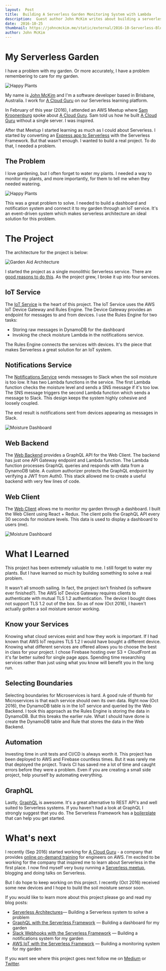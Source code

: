 ```yaml
---
layout:  Post
title:  Building A Serverless Garden Monitoring System with Lambda
description:  Guest author John McKim writes about building a serverless garden monitoring system with the Serverless Framework and AWS Lambda.
date:  2016-10-25
thumbnail: https://johncmckim.me/static/external/2016-10-Serverless-Blog/happy-plants-thumb.jpg
author: John McKim
---
```


**My Serverless Garden**
====================
I have a problem with my garden. Or more accurately, I have a problem remembering to care for my garden.

![Happy Plants](https://johncmckim.me/static/external/2016-10-Serverless-Blog/happy-plants-md.jpg)

My name is [John McKim](https://twitter.com/johncmckim) and I'm a software developer based in Brisbane, Australia. I work for [A Cloud Guru](https://acloud.guru) on our Serverless learning platform.

In February of this year (2016), I attended an AWS Meetup where [Sam Kroonenburg](https://twitter.com/samkroon) spoke about [A Cloud Guru](https://acloud.guru). Sam told us how he built [A Cloud Guru](https://acloud.guru) without a single server. I was inspired.

After that Meetup I started learning as much as I could about Serverless. I started by converting an [Express app to Serverless](https://blog.johncmckim.me/express-to-aws-lambda-part-1-a057096abe34) with the Serverless Framework. But that wasn't enough. I wanted to build a real project. To do that, I needed a problem.

**The Problem**
--------
I love gardening, but I often forget to water my plants. I needed a way to monitor my plants, and more importantly, for them to tell me when they needed watering.

![Happy Plants](https://johncmckim.me/static/external/2016-10-Serverless-Blog/wilting-plants.jpg)

This was a great problem to solve. I needed to build a dashboard and notification system and connect it to my garden through an IoT service. It's an event-driven system which makes serverless architecture an ideal solution for this problem.

**The Project**
====================
The architecture for the project is below:

![Garden Aid Architecture](https://johncmckim.me/static/external/2016-10-Serverless-Blog/architecture.png)

I started the project as a single monolithic Serverless service. There are [good reasons to do this](http://martinfowler.com/bliki/MonolithFirst.html). As the project grew, I broke it up into four services.

**IoT Service**
--------
The [IoT Service](https://github.com/garden-aid/iot-hub) is the heart of this project. The IoT Service uses the AWS IoT Device Gateway and Rules Engine. The Device Gateway provides an endpoint for messages to and from devices. I use the Rules Engine for two tasks:

- Storing raw messages in DynamoDB for the dashboard
- Invoking the check moisture Lambda in the notifications service.

The Rules Engine connects the services with devices. It's the piece that makes Serverless a great solution for an IoT system.

**Notifications Service**
--------
The [Notifications Service](https://github.com/garden-aid/chat-bff) sends messages to Slack when the soil moisture is too low. It has two Lambda functions in the service. The first Lambda function checks the moisture level and sends a SNS message if it's too low. The SNS message triggers the second Lambda function which sends a message to Slack. This design keeps the system highly cohesive and loosely coupled.

The end result is notifications sent from devices appearing as messages in Slack.

![Moisture Dashboard](https://johncmckim.me/static/external/2016-10-Serverless-Blog/slack-notifications.png)

**Web Backend**
--------
The [Web Backend](https://github.com/garden-aid/web-bff) provides a GraphQL API for the Web Client. The backend has just one API Gateway endpoint and Lambda function. The Lambda function processes GraphQL queries and responds with data from a DynamoDB table. A custom authorizer protects the GraphQL endpoint by verifying a JWT from Auth0. This stack allowed me to create a useful backend with very few lines of code.

**Web Client**
--------
The [Web Client](https://github.com/garden-aid/web-client) allows me to monitor my garden through a dashboard. I built the Web Client using React + Redux. The client polls the GraphQL API every 30 seconds for moisture levels. This data is used to display a dashboard to users (me).

![Moisture Dashboard](https://johncmckim.me/static/external/2016-10-Serverless-Blog/moisture-dashboard.jpg)

**What I Learned**
====================

This project has been extremely valuable to me. I still forget to water my plants. But I have learned so much by building something to solve a real problem.

It wasn't all smooth sailing. In fact, the project isn't finished (is software ever finished?). The AWS IoT Device Gateway requires clients to authenticate with mutual TLS 1.2 authentication. The device I bought does not support TLS 1.2 out of the box. So as of now (Oct 2016), I haven't actually gotten a soil moisture sensor working.

**Know your Services**
--------
Knowing what cloud services exist and how they work is important. If I had known that AWS IoT requires TLS 1.2 I would have bought a different device. Knowing what different services are offered allows you to choose the best in class for your project. I chose Firebase hosting over S3 + CloudFront as it's far better suited for single page apps. Spending time researching services rather than just using what you know will benefit you in the long run.

**Selecting Boundaries**
--------
Selecting boundaries for Microservices is hard. A good rule of thumb for Microservices is that each service should own its own data. Right now (Oct 2016), the DynamoDB table is in the IoT service and queried by the Web Backend. I took this approach as the Rules Engine is storing the data in DynamoDB. But this breaks the earlier rule. What I should have done is create the DynamoDB table and Rule that stores the data in the Web Backend.

**Automation**
--------
Investing time in unit tests and CI/CD is always worth it. This project has been deployed to AWS and Firebase countless times. But it was rarely me that deployed the project. Travis CI has saved me a lot of time and caught errors before they were a problem. Even if you are creating a small side project, help yourself by automating everything.

**GraphQL**
--------
Lastly, [GraphQL](http://graphql.org/) is awesome. It's a great alternative to REST API's and well suited to Serverless systems. If you haven't had a look at GraphQL I strongly suggest that you do. The Serverless Framework has a [boilerplate](https://github.com/serverless/serverless-graphql) that can help you get started.

**What's next**
====================

I recently (Sep 2016) started working for [A Cloud Guru](https://acloud.guru) - a company that provides [online on-demand training](https://acloud.guru/courses) for engineers on AWS. I'm excited to be working for the company that inspired me to learn about Serverless in the first place. I now find myself very busy running a [Serverless meetup](https://www.meetup.com/Brisbane-Serverless-Meetup-Group/), blogging and doing talks on Serverless.

But I do hope to keep working on this project. I recently (Oct 2016) received some new devices and I hope to build the soil moisture sensor soon.

If you would like to learn more about this project please go and read my blog posts:

- [Serverless Architectures](https://serverless.zone/serverless-architectures-9e23af71097a)&mdash;
Building a Serverless system to solve a problem
- [GraphQL with the Serverless Framework](https://serverless.zone/graphql-with-the-serverless-framework-79924829a8ca)
 &mdash;
 Building a dashboard for my garden
- [Slack Webhooks with the Serverless Framework](https://serverless.zone/slack-webhooks-with-the-serverless-framework-4c01bb3c1411)
 &mdash;
 Building a notifications system for my garden
- [AWS IoT with the Serverless Framework](https://serverless.zone/iot-with-the-serverless-framework-e228fae87be)
 &mdash;
 Building a monitoring system for my garden

If you want see where this project goes next follow me on [Medium](https://medium.com/@johncmckim) or [Twitter](https://twitter.com/johncmckim).
